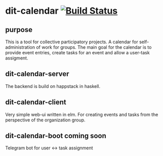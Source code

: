 # dit-calendar [![Build Status](https://travis-ci.org/vitaB/dit-calendar.svg?branch=master)](https://travis-ci.org/vitaB/dit-calendar)

## purpose
This is a tool for collective participatory projects. A calendar for self-administration of work for groups. The main goal for the calendar is to provide event entries, create tasks for an event and allow a user-task assigment.

## dit-calendar-server
The backend is build on happstack in haskell.

## dit-calendar-client
Very simple web-ui written in elm. For creating events and tasks from the perspective of the organization group.

## dit-calendar-boot coming soon
Telegram bot for user <-> task assignment
